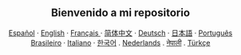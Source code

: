 <p align="center">
 <h2 align="center">Bienvenido a mi repositorio</h2>
</p>
  <p align="center">
    <a href="/README.md">Español</a>
    ·
    <a href="docs/readme_en.md">English</a>
    ·
    <a href="docs/readme_fr.md">Français </a>
    ·
    <a href="docs/readme_cn.md">简体中文</a>
    ·
    <a href="docs/readme_de.md">Deutsch</a>
    ·
    <a href="docs/readme_ja.md">日本語</a>
    ·
    <a href="docs/readme_pt-BR.md">Português Brasileiro</a>
    ·
    <a href="docs/readme_it.md">Italiano</a>
    ·
    <a href="docs/readme_kr.md">한국어</a>
    .
    <a href="docs/readme_nl.md">Nederlands</a>
    .
    <a href="docs/readme_np.md">नेपाली</a>
    .
    <a href="docs/readme_tr.md">Türkçe</a>
  </p>
</p>
